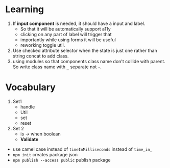 # Learning

1. If **input component** is needed, it should have a input and label.
   - So that it will be automatically support a11y
   - clicking on any part of label will trigger that
   - importantly while using forms it will be useful
   - reworking toggle util.
2. Use checked attribute selector when the state is just one rather than string concat to add class.
3. using modules so that components class name don't collide with parent. So write class name with `_` separate not `-`.

# Vocabulary

1. Set1
   - handle
   - Util
   - set
   - reset
2. Set 2
   - is -> when boolean
   - **Validate**

- use camel case instead of `timeInMilliseconds` instead of `time_in_`
- `npm init` creates package json
- `npm publish --access public` publish package